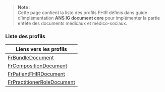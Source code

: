 <!-- Liste des ressources-->
> **Note :**  
> Cette page contient la liste des profils FHIR définis dans guide d’implémentation **ANS IG document core** pour implémenter la partie entête des documents médicaux et médico-sociaux. 
### Liste des profils

| **Liens vers les profils** |  
|--------------------------------|  
| [FrBundleDocument](StructureDefinition-fr-bundle-document.html) |  
| [FrCompositionDocument](StructureDefinition-fr-composition-document.html) |  
| [FrPatientFHIRDocument](StructureDefinition-fr-patient-fhir-document.html) |  
| [FrPractitionerRoleDocument](StructureDefinition-fr-practitionerRole-document.html) | 